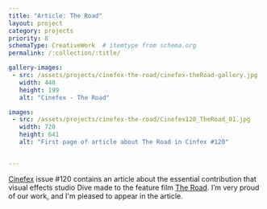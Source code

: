 ```yaml
---
title: "Article: The Road"
layout: project
category: projects
priority: 8
schemaType: CreativeWork  # itemtype from schema.org
permalink: /:collection/:title/

gallery-images:
 - src: /assets/projects/cinefex-the-road/cinefex-theRoad-gallery.jpg
   width: 448
   height: 199
   alt: "Cinefex - The Road"

images:
 - src: /assets/projects/cinefex-the-road/Cinefex120_TheRoad_01.jpg
   width: 720
   height: 641
   alt: "First page of article about The Road in Cinfex #120"


---
```



[Cinefex](http://www.cinefex.com/) issue #120 contains an article about the essential contribution that visual effects studio Dive made to the feature film [The Road](http://www.theroad-movie.com/). I’m very proud of our work, and I'm pleased to appear in the article.

